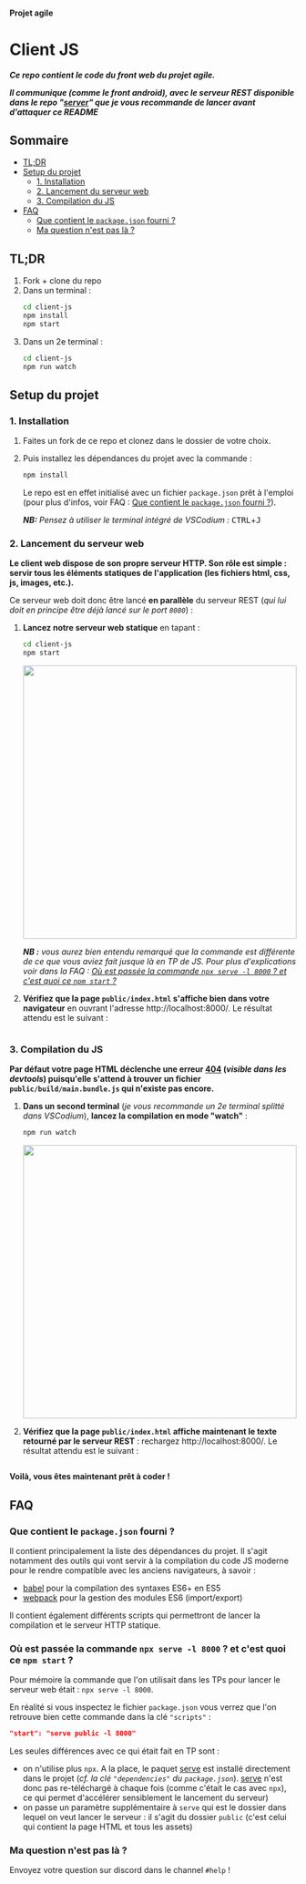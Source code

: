 #### Projet agile <!-- omit in toc -->
# Client JS <!-- omit in toc -->

***Ce repo contient le code du front web du projet agile.***

***Il communique (comme le front android), avec le serveur REST disponible dans le repo "[server](https://gitlab.com/univlille/defi-agile-iut/skeleton/server)" que je vous recommande de lancer avant d'attaquer ce README***

## Sommaire <!-- omit in toc -->
- [TL;DR](#tldr)
- [Setup du projet](#setup-du-projet)
	- [1. Installation](#1-installation)
	- [2. Lancement du serveur web](#2-lancement-du-serveur-web)
	- [3. Compilation du JS](#3-compilation-du-js)
- [FAQ](#faq)
	- [Que contient le `package.json` fourni ?](#que-contient-le-packagejson-fourni-)
	- [Ma question n'est pas là ?](#ma-question-nest-pas-là-)

## TL;DR
1. Fork + clone du repo
2. Dans un terminal :
	```bash
	cd client-js
	npm install
	npm start
	```
3. Dans un 2e terminal :
	```bash
	cd client-js
	npm run watch
	```

## Setup du projet
### 1. Installation


1. Faites un fork de ce repo et clonez dans le dossier de votre choix.
2. Puis installez les dépendances du projet avec la commande :
	```bash
	npm install
	```
	Le repo est en effet initialisé avec un fichier `package.json` prêt à l'emploi (pour plus d'infos, voir FAQ : [Que contient le `package.json` fourni ?](#que-contient-le-packagejson-fourni-)).

	***NB:** Pensez à utiliser le terminal intégré de VSCodium :* <kbd>CTRL</kbd>+<kbd>J</kbd>

### 2. Lancement du serveur web

**Le client web dispose de son propre serveur HTTP. Son rôle est simple : servir tous les éléments statiques de l'application (les fichiers html, css, js, images, etc.).**

Ce serveur web doit donc être lancé **en parallèle** du serveur REST (*qui lui doit en principe être déjà lancé sur le port `8080`*) :

1. **Lancez notre serveur web statique** en tapant :
	```bash
	cd client-js
	npm start
	```

	<img alt="" width="480" src="https://gitlab.com/univlille/defi-agile-iut/skeleton/client-js/uploads/7582c3ae30463f2888942e7e4bf300e4/npm-start.gif" />

	***NB :** vous aurez bien entendu remarqué que la commande est différente de ce que vous aviez fait jusque là en TP de JS. Pour plus d'explications voir dans la FAQ : [Où est passée la commande `npx serve -l 8000` ? et c'est quoi ce `npm start` ?](#où-est-passée-la-commande-npx-serve--l-8000--et-cest-quoi-ce-npm-start-)*

2. **Vérifiez que la page `public/index.html` s'affiche bien dans votre navigateur** en ouvrant l'adresse http://localhost:8000/. Le résultat attendu est le suivant :

	<img alt="" src="https://gitlab.com/univlille/defi-agile-iut/skeleton/client-js/uploads/8960ccf488eeae4ec3196a2138f89fbe/localhost-sans-js.png" >

### 3. Compilation du JS

**Par défaut votre page HTML déclenche une erreur [404](https://http.cat/404) (*visible dans les devtools*) puisqu'elle s'attend à trouver un fichier `public/build/main.bundle.js` qui n'existe pas encore.**

1. **Dans un second terminal** (*je vous recommande un 2e terminal splitté dans VSCodium*), **lancez la compilation en mode "watch"** :
	```bash
	npm run watch
	```

	<img alt="" src="https://gitlab.com/univlille/defi-agile-iut/skeleton/client-js/uploads/efb0c488306150dcced82dbe4ac8b759/npm-run-watch.gif" width="480" >

2. **Vérifiez que la page `public/index.html` affiche maintenant le texte retourné par le serveur REST** : rechargez http://localhost:8000/. Le résultat attendu est le suivant :

	<img alt="" src="https://gitlab.com/univlille/defi-agile-iut/skeleton/client-js/uploads/f747f3a7ba2d4f3c01dd941b0041aaa1/localhost-avec-js.gif" >

**Voilà, vous êtes maintenant prêt à coder !**

## FAQ

### Que contient le `package.json` fourni ?
Il contient principalement la liste des dépendances du projet. Il s'agit notamment des outils qui vont servir à la compilation du code JS moderne pour le rendre compatible avec les anciens navigateurs, à savoir :
- [babel](https://babeljs.io/) pour la compilation des syntaxes ES6+ en ES5
- [webpack](https://webpack.js.org/) pour la gestion des modules ES6 (import/export)

Il contient également différents scripts qui permettront de lancer la compilation et le serveur HTTP statique.

### Où est passée la commande `npx serve -l 8000` ? et c'est quoi ce `npm start` ?<!-- omit in toc -->
Pour mémoire la commande que l'on utilisait dans les TPs pour lancer le serveur web était : `npx serve -l 8000`.

En réalité si vous inspectez le fichier `package.json` vous verrez que l'on retrouve bien cette commande dans la clé `"scripts"` :
```json
"start": "serve public -l 8000"
```
Les seules différences avec ce qui était fait en TP sont :
- on n'utilise plus `npx`. A la place, le paquet [serve](https://www.npmjs.com/package/serve) est installé directement dans le projet (*cf. la clé `"dependencies"` du `package.json`*). [serve](https://www.npmjs.com/package/serve) n'est donc pas re-téléchargé à chaque fois (comme c'était le cas avec `npx`), ce qui permet d'accélérer sensiblement le lancement du serveur)
- on passe un paramètre supplémentaire à `serve` qui est le dossier dans lequel on veut lancer le serveur : il s'agit du dossier `public` (c'est celui qui contient la page HTML et tous les assets)

### Ma question n'est pas là ?
Envoyez votre question sur discord dans le channel `#help` !
